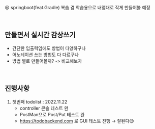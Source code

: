 😆 springboot(feat.Gradle) 복습 겸 학습용으로 내맴대로 작게 만들어볼 예정

<br>

## 만들면서 실시간 감상쓰기

- 간단한 입출력임에도 방법이 다양하구나 
- 어노테이션 쓰는 방법도 다 다르구나
- 방법 별로 만들어볼까? -> 비교해보자 
<br>

## 진행사항
1. 첫번째 todolist : 2022.11.22
    - controller 콘솔 테스트 완
    - PostMan으로 Post/Put 테스트 완
    - https://todobackend.com 로 GUI 테스트 진행 → 잘된다😉
